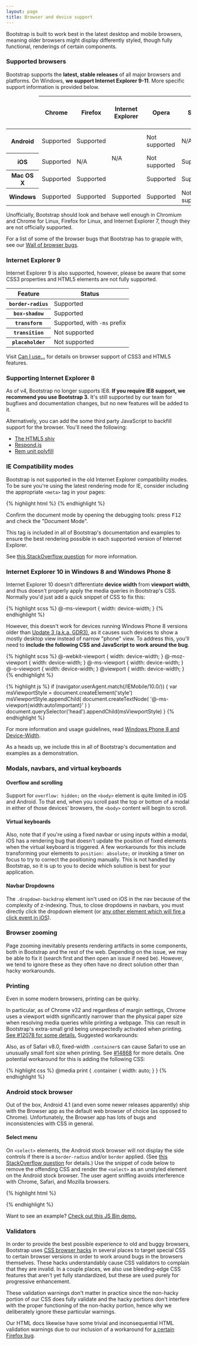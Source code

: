 ```yaml
---
layout: page
title: Browser and device support
---
```


Bootstrap is built to work best in the latest desktop and mobile browsers, meaning older browsers might display differently styled, though fully functional, renderings of certain components.

### Supported browsers

Bootstrap supports the **latest, stable releases** of all major browsers and platforms. On Windows, **we support Internet Explorer 9-11**. More specific support information is provided below.

<div class="table-responsive">
  <table class="table table-bordered table-striped">
    <thead>
      <tr>
        <td></td>
        <th>Chrome</th>
        <th>Firefox</th>
        <th>Internet Explorer</th>
        <th>Opera</th>
        <th>Safari</th>
        <th>Android Browser &amp; WebView</th>
      </tr>
    </thead>
    <tbody>
      <tr>
        <th scope="row">Android</th>
        <td class="text-success">Supported</td>
        <td class="text-success">Supported</td>
        <td class="text-muted" rowspan="3" style="vertical-align: middle;">N/A</td>
        <td class="text-danger">Not supported</td>
        <td class="text-muted">N/A</td>
        <td class="text-success">Android v5.0+<br>supported</td>
      </tr>
      <tr>
        <th scope="row">iOS</th>
        <td class="text-success">Supported</td>
        <td class="text-muted">N/A</td>
        <td class="text-danger">Not supported</td>
        <td class="text-success">Supported</td>
        <td class="text-muted">N/A</td>
      </tr>
      <tr>
        <th scope="row">Mac OS X</th>
        <td class="text-success">Supported</td>
        <td class="text-success">Supported</td>
        <td class="text-success">Supported</td>
        <td class="text-success">Supported</td>
        <td class="text-muted">N/A</td>
      </tr>
      <tr>
        <th scope="row">Windows</th>
        <td class="text-success">Supported</td>
        <td class="text-success">Supported</td>
        <td class="text-success">Supported</td>
        <td class="text-success">Supported</td>
        <td class="text-danger">Not supported</td>
        <td class="text-muted">N/A</td>
      </tr>
    </tbody>
  </table>
</div>

Unofficially, Bootstrap should look and behave well enough in Chromium and Chrome for Linux, Firefox for Linux, and Internet Explorer 7, though they are not officially supported.

For a list of some of the browser bugs that Bootstrap has to grapple with, see our [Wall of browser bugs](../browser-bugs/).

### Internet Explorer 9

Internet Explorer 9 is also supported, however, please be aware that some CSS3 properties and HTML5 elements are not fully supported.

<div class="table-responsive">
  <table class="table table-bordered table-striped">
    <thead>
      <tr>
        <th scope="col">Feature</th>
        <th scope="col">Status</th>
      </tr>
    </thead>
    <tbody>
      <tr>
        <th scope="row"><code>border-radius</code></th>
        <td class="text-success">Supported</td>
      </tr>
      <tr>
        <th scope="row"><code>box-shadow</code></th>
        <td class="text-success">Supported</td>
      </tr>
      <tr>
        <th scope="row"><code>transform</code></th>
        <td class="text-success">Supported, with <code>-ms</code> prefix</td>
      </tr>
      <tr>
        <th scope="row"><code>transition</code></th>
        <td class="text-danger">Not supported</td>
      </tr>
      <tr>
        <th scope="row"><code>placeholder</code></th>
        <td class="text-danger">Not supported</td>
      </tr>
    </tbody>
  </table>
</div>

Visit [Can I use...](http://caniuse.com/) for details on browser support of CSS3 and HTML5 features.

### Supporting Internet Explorer 8

As of v4, Bootstrap no longer supports IE8. **If you require IE8 support, we recommend you use Bootstrap 3.** It's still supported by our team for bugfixes and documentation changes, but no new features will be added to it.

Alternatively, you can add the some third party JavaScript to backfill support for the browser. You'll need the following:

* [The HTML5 shiv](http://en.wikipedia.org/wiki/HTML5_Shiv)
* [Respond.js](https://github.com/scottjehl/Respond)
* [Rem unit polyfill](https://github.com/chuckcarpenter/REM-unit-polyfill)

### IE Compatibility modes

Bootstrap is not supported in the old Internet Explorer compatibility modes. To be sure you're using the latest rendering mode for IE, consider including the appropriate `<meta>` tag in your pages:

{% highlight html %}
<meta http-equiv="X-UA-Compatible" content="IE=edge">
{% endhighlight %}

Confirm the document mode by opening the debugging tools: press <kbd>F12</kbd> and check the "Document Mode".

This tag is included in all of Bootstrap's documentation and examples to ensure the best rendering possible in each supported version of Internet Explorer.

See [this StackOverflow question](http://stackoverflow.com/questions/6771258/whats-the-difference-if-meta-http-equiv-x-ua-compatible-content-ie-edge) for more information.

### Internet Explorer 10 in Windows 8 and Windows Phone 8

Internet Explorer 10 doesn't differentiate **device width** from **viewport width**, and thus doesn't properly apply the media queries in Bootstrap's CSS. Normally you'd just add a quick snippet of CSS to fix this:

{% highlight scss %}
@-ms-viewport { width: device-width; }
{% endhighlight %}

However, this doesn't work for devices running Windows Phone 8 versions older than [Update 3 (a.k.a. GDR3)](http://blogs.windows.com/windows_phone/b/wpdev/archive/2013/10/14/introducing-windows-phone-preview-for-developers.aspx), as it causes such devices to show a mostly desktop view instead of narrow "phone" view. To address this, you'll need to **include the following CSS and JavaScript to work around the bug**.

{% highlight scss %}
@-webkit-viewport   { width: device-width; }
@-moz-viewport      { width: device-width; }
@-ms-viewport       { width: device-width; }
@-o-viewport        { width: device-width; }
@viewport           { width: device-width; }
{% endhighlight %}

{% highlight js %}
if (navigator.userAgent.match(/IEMobile\/10\.0/)) {
  var msViewportStyle = document.createElement('style')
  msViewportStyle.appendChild(
    document.createTextNode(
      '@-ms-viewport{width:auto!important}'
    )
  )
  document.querySelector('head').appendChild(msViewportStyle)
}
{% endhighlight %}

For more information and usage guidelines, read [Windows Phone 8 and Device-Width](http://timkadlec.com/2013/01/windows-phone-8-and-device-width/).

As a heads up, we include this in all of Bootstrap's documentation and examples as a demonstration.

### Modals, navbars, and virtual keyboards

#### Overflow and scrolling

Support for `overflow: hidden;` on the `<body>` element is quite limited in iOS and Android. To that end, when you scroll past the top or bottom of a modal in either of those devices' browsers, the `<body>` content will begin to scroll.

#### Virtual keyboards

Also, note that if you're using a fixed navbar or using inputs within a modal, iOS has a rendering bug that doesn't update the position of fixed elements when the virtual keyboard is triggered. A few workarounds for this include transforming your elements to `position: absolute;` or invoking a timer on focus to try to correct the positioning manually. This is not handled by Bootstrap, so it is up to you to decide which solution is best for your application.

#### Navbar Dropdowns

The `.dropdown-backdrop` element isn't used on iOS in the nav because of the complexity of z-indexing. Thus, to close dropdowns in navbars, you must directly click the dropdown element (or [any other element which will fire a click event in iOS](https://developer.mozilla.org/en-US/docs/Web/Events/click#Safari_Mobile)).

### Browser zooming

Page zooming inevitably presents rendering artifacts in some components, both in Bootstrap and the rest of the web. Depending on the issue, we may be able to fix it (search first and then open an issue if need be). However, we tend to ignore these as they often have no direct solution other than hacky workarounds.

### Printing

Even in some modern browsers, printing can be quirky.

In particular, as of Chrome v32 and regardless of margin settings, Chrome uses a viewport width significantly narrower than the physical paper size when resolving media queries while printing a webpage. This can result in Bootstrap's extra-small grid being unexpectedly activated when printing. [See #12078 for some details.](https://github.com/twbs/bootstrap/issues/12078) Suggested workarounds:

Also, as of Safari v8.0, fixed-width <code>.container</code>s can cause Safari to use an unusually small font size when printing. See <a href="https://github.com/twbs/bootstrap/issues/14868">#14868</a> for more details. One potential workaround for this is adding the following CSS:</p>

{% highlight css %}
@media print {
  .container {
    width: auto;
  }
}
{% endhighlight %}

### Android stock browser

Out of the box, Android 4.1 (and even some newer releases apparently) ship with the Browser app as the default web browser of choice (as opposed to Chrome). Unfortunately, the Browser app has lots of bugs and inconsistencies with CSS in general.

#### Select menu

On `<select>` elements, the Android stock browser will not display the side controls if there is a `border-radius` and/or `border` applied. (See [this StackOverflow question](http://stackoverflow.com/questions/14744437/html-select-box-not-showing-drop-down-arrow-on-android-version-4-0-when-set-with) for details.) Use the snippet of code below to remove the offending CSS and render the `<select>` as an unstyled element on the Android stock browser. The user agent sniffing avoids interference with Chrome, Safari, and Mozilla browsers.

{% highlight html %}
<script>
$(function () {
  var nua = navigator.userAgent
  var isAndroid = (nua.indexOf('Mozilla/5.0') > -1 && nua.indexOf('Android ') > -1 && nua.indexOf('AppleWebKit') > -1 && nua.indexOf('Chrome') === -1)
  if (isAndroid) {
    $('select.form-control').removeClass('form-control').css('width', '100%')
  }
})
</script>
{% endhighlight %}

Want to see an example? [Check out this JS Bin demo.](http://jsbin.com/OyaqoDO/2)

### Validators

In order to provide the best possible experience to old and buggy browsers, Bootstrap uses [CSS browser hacks](http://browserhacks.com) in several places to target special CSS to certain browser versions in order to work around bugs in the browsers themselves. These hacks understandably cause CSS validators to complain that they are invalid. In a couple places, we also use bleeding-edge CSS features that aren't yet fully standardized, but these are used purely for progressive enhancement.

These validation warnings don't matter in practice since the non-hacky portion of our CSS does fully validate and the hacky portions don't interfere with the proper functioning of the non-hacky portion, hence why we deliberately ignore these particular warnings.

Our HTML docs likewise have some trivial and inconsequential HTML validation warnings due to our inclusion of a workaround for [a certain Firefox bug](https://bugzilla.mozilla.org/show_bug.cgi?id=654072).
